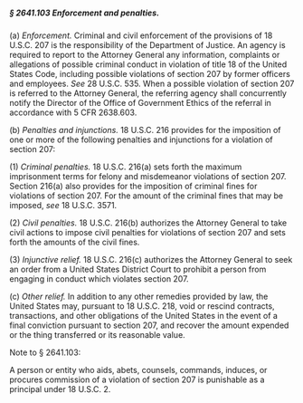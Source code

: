 ##### § 2641.103 Enforcement and penalties. #####

(a) *Enforcement.* Criminal and civil enforcement of the provisions of 18 U.S.C. 207 is the responsibility of the Department of Justice. An agency is required to report to the Attorney General any information, complaints or allegations of possible criminal conduct in violation of title 18 of the United States Code, including possible violations of section 207 by former officers and employees. *See* 28 U.S.C. 535. When a possible violation of section 207 is referred to the Attorney General, the referring agency shall concurrently notify the Director of the Office of Government Ethics of the referral in accordance with 5 CFR 2638.603.

(b) *Penalties and injunctions.* 18 U.S.C. 216 provides for the imposition of one or more of the following penalties and injunctions for a violation of section 207:

(1) *Criminal penalties.* 18 U.S.C. 216(a) sets forth the maximum imprisonment terms for felony and misdemeanor violations of section 207. Section 216(a) also provides for the imposition of criminal fines for violations of section 207. For the amount of the criminal fines that may be imposed, *see* 18 U.S.C. 3571.

(2) *Civil penalties.* 18 U.S.C. 216(b) authorizes the Attorney General to take civil actions to impose civil penalties for violations of section 207 and sets forth the amounts of the civil fines.

(3) *Injunctive relief.* 18 U.S.C. 216(c) authorizes the Attorney General to seek an order from a United States District Court to prohibit a person from engaging in conduct which violates section 207.

(c) *Other relief.* In addition to any other remedies provided by law, the United States may, pursuant to 18 U.S.C. 218, void or rescind contracts, transactions, and other obligations of the United States in the event of a final conviction pursuant to section 207, and recover the amount expended or the thing transferred or its reasonable value.

Note to § 2641.103:

A person or entity who aids, abets, counsels, commands, induces, or procures commission of a violation of section 207 is punishable as a principal under 18 U.S.C. 2.